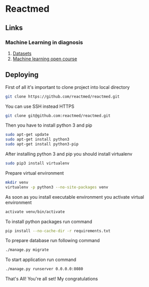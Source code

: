 # Reactmed
## Links
### Machine Learning in diagnosis
  1. [Datasets](https://vincentarelbundock.github.io/Rdatasets/datasets.html)
  2. [Machine learning open course](https://habrahabr.ru/company/ods/blog/326418/)
## Deploying
First of all it's important to clone project into local directory
```bash
git clone https://github.com/reactmed/reactmed.git 
```
You can use SSH instead HTTPS
```bash
git clone git@github.com:reactmed/reactmed.git
```
Then you have to install python 3 and pip
```bash
sudo apt-get update 
sudo apt-get install python3
sudo apt-get install python3-pip
```

After installing python 3 and pip you should install virtualenv
```bash
sudo pip3 install virtualenv
```
Prepare virtual environment
```bash
mkdir venv
virtualenv -p python3 --no-site-packages venv
```

As soon as you install executable environment you activate virtual environment
```bash
activate venv/bin/activate
```

To install python packages run command
``` bash
pip install --no-cache-dir -r requirements.txt
```

To prepare database run following command
```bash
./manage.py migrate
```

To start application run command
```bash
./manage.py runserver 0.0.0.0:8080
```

That's All! You're all set! My congratulations


